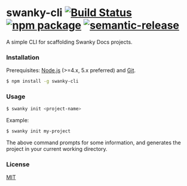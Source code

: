# swanky-cli [![Build Status](https://img.shields.io/circleci/project/swanky-docs/swanky-cli/master.svg)](https://circleci.com/gh/swanky-docs/swanky-cli) [![npm package](https://img.shields.io/npm/v/swanky-cli.svg)](https://www.npmjs.com/package/swanky-cli) [![semantic-release](https://img.shields.io/badge/%20%20%F0%9F%93%A6%F0%9F%9A%80-semantic--release-e10079.svg)](https://github.com/semantic-release/semantic-release)

A simple CLI for scaffolding Swanky Docs projects.

### Installation

Prerequisites: [Node.js](https://nodejs.org/en/) (>=4.x, 5.x preferred) and [Git](https://git-scm.com/).

``` bash
$ npm install -g swanky-cli
```

### Usage

``` bash
$ swanky init <project-name>
```

Example:

``` bash
$ swanky init my-project
```

The above command prompts for some information, and generates the project in your current working directory.


### License

[MIT](http://opensource.org/licenses/MIT)